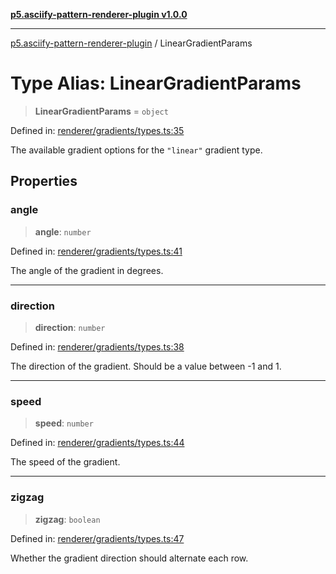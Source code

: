[**p5.asciify-pattern-renderer-plugin v1.0.0**](../README.md)

***

[p5.asciify-pattern-renderer-plugin](../README.md) / LinearGradientParams

# Type Alias: LinearGradientParams

> **LinearGradientParams** = `object`

Defined in: [renderer/gradients/types.ts:35](https://github.com/humanbydefinition/p5.asciify-pattern-renderer-plugin/blob/78587b3ed9c9440a400d453e44e7d55e63d8c70c/src/plugin/renderer/gradients/types.ts#L35)

The available gradient options for the `"linear"` gradient type.

## Properties

### angle

> **angle**: `number`

Defined in: [renderer/gradients/types.ts:41](https://github.com/humanbydefinition/p5.asciify-pattern-renderer-plugin/blob/78587b3ed9c9440a400d453e44e7d55e63d8c70c/src/plugin/renderer/gradients/types.ts#L41)

The angle of the gradient in degrees.

***

### direction

> **direction**: `number`

Defined in: [renderer/gradients/types.ts:38](https://github.com/humanbydefinition/p5.asciify-pattern-renderer-plugin/blob/78587b3ed9c9440a400d453e44e7d55e63d8c70c/src/plugin/renderer/gradients/types.ts#L38)

The direction of the gradient. Should be a value between -1 and 1.

***

### speed

> **speed**: `number`

Defined in: [renderer/gradients/types.ts:44](https://github.com/humanbydefinition/p5.asciify-pattern-renderer-plugin/blob/78587b3ed9c9440a400d453e44e7d55e63d8c70c/src/plugin/renderer/gradients/types.ts#L44)

The speed of the gradient.

***

### zigzag

> **zigzag**: `boolean`

Defined in: [renderer/gradients/types.ts:47](https://github.com/humanbydefinition/p5.asciify-pattern-renderer-plugin/blob/78587b3ed9c9440a400d453e44e7d55e63d8c70c/src/plugin/renderer/gradients/types.ts#L47)

Whether the gradient direction should alternate each row.
